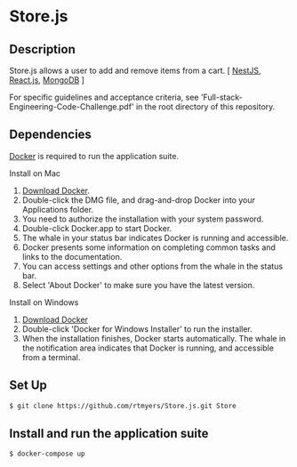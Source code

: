 # Store.js

## Description
Store.js allows a user to add and remove items from a cart.
[
	[NestJS](https://github.com/nestjs/nest),
	[React.js](https://reactjs.org/),
	[MongoDB](https://www.mongodb.com/)
]

For specific guidelines and acceptance criteria, see 'Full-stack-Engineering-Code-Challenge.pdf' in the root directory of this repository.

## Dependencies
[Docker](https://www.docker.com/) is required to run the application suite.

Install on Mac
1. [Download Docker](https://download.docker.com/mac/beta/Docker.dmg).
2. Double-click the DMG file, and drag-and-drop Docker into your Applications folder.
3. You need to authorize the installation with your system password.
4. Double-click Docker.app to start Docker.
5. The whale in your status bar indicates Docker is running and accessible.
6. Docker presents some information on completing common tasks and links to the documentation.
7. You can access settings and other options from the whale in the status bar.
8. Select 'About Docker' to make sure you have the latest version.

Install on Windows
1. [Download Docker](https://download.docker.com/win/stable/Docker%20Desktop%20Installer.exe)
2. Double-click 'Docker for Windows Installer' to run the installer.
3. When the installation finishes, Docker starts automatically. The whale  in the notification area indicates that Docker is running, and accessible from a terminal.


## Set Up
```bash
$ git clone https://github.com/rtmyers/Store.js.git Store
```

## Install and run the application suite
```bash
$ docker-compose up
```
